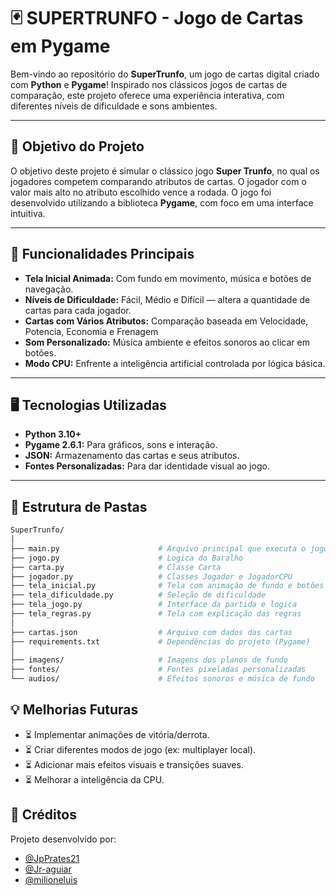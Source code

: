# 🃏 SUPERTRUNFO - Jogo de Cartas em Pygame

Bem-vindo ao repositório do **SuperTrunfo**, um jogo de cartas digital criado com **Python** e **Pygame**! Inspirado nos clássicos jogos de cartas de comparação, este projeto oferece uma experiência interativa, com diferentes níveis de dificuldade e sons ambientes.

---

## 🎯 Objetivo do Projeto

O objetivo deste projeto é simular o clássico jogo **Super Trunfo**, no qual os jogadores competem comparando atributos de cartas. O jogador com o valor mais alto no atributo escolhido vence a rodada. O jogo foi desenvolvido utilizando a biblioteca **Pygame**, com foco em uma interface intuitiva.

---

## 🌟 Funcionalidades Principais

- **Tela Inicial Animada:** Com fundo em movimento, música e botões de navegação.
- **Níveis de Dificuldade:** Fácil, Médio e Difícil — altera a quantidade de cartas para cada jogador.
- **Cartas com Vários Atributos:** Comparação baseada em Velocidade, Potencia, Economia e Frenagem
- **Som Personalizado:** Música ambiente e efeitos sonoros ao clicar em botões.
- **Modo CPU:** Enfrente a inteligência artificial controlada por lógica básica.

---

## 🖥️ Tecnologias Utilizadas

- **Python 3.10+**
- **Pygame 2.6.1:** Para gráficos, sons e interação.
- **JSON:** Armazenamento das cartas e seus atributos.
- **Fontes Personalizadas:** Para dar identidade visual ao jogo.

---

## 📁 Estrutura de Pastas

```bash
SuperTrunfo/
│
├── main.py                      # Arquivo principal que executa o jogo
├── jogo.py                      # Logica do Baralho
├── carta.py                     # Classe Carta
├── jogador.py                   # Classes Jogador e JogadorCPU
├── tela_inicial.py              # Tela com animação de fundo e botões
├── tela_dificuldade.py          # Seleção de dificuldade
├── tela_jogo.py                 # Interface da partida e logica
├── tela_regras.py               # Tela com explicação das regras
│
├── cartas.json                  # Arquivo com dados das cartas
├── requirements.txt             # Dependências do projeto (Pygame)
│
├── imagens/                     # Imagens dos planos de fundo
├── fontes/                      # Fontes pixeladas personalizadas
└── audios/                      # Efeitos sonoros e música de fundo
```

## 💡 Melhorias Futuras

- ⏳ Implementar animações de vitória/derrota.
- ⏳ Criar diferentes modos de jogo (ex: multiplayer local).
- ⏳ Adicionar mais efeitos visuais e transições suaves.
- ⏳ Melhorar a inteligência da CPU.

## 🤝 Créditos

Projeto desenvolvido por:

- [@JpPrates21](https://github.com/JpPrates21)
- [@Jr-aguiar](https://github.com/Jr-aguiar)
- [@milioneluis](https://github.com/milioneluis)


